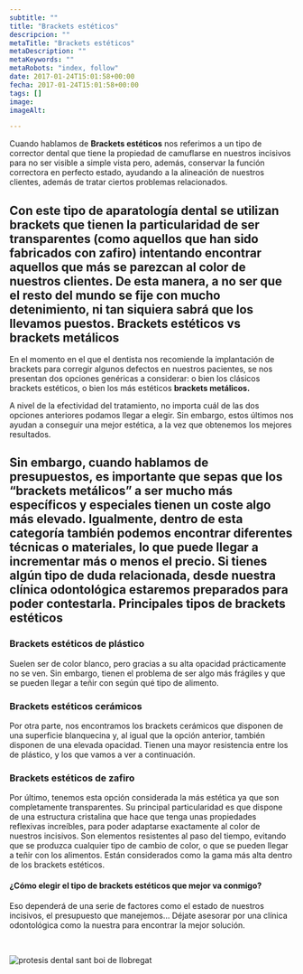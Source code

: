 ```yaml
---
subtitle: ""
title: "Brackets estéticos"
descripcion: ""
metaTitle: "Brackets estéticos"
metaDescription: ""
metaKeywords: ""
metaRobots: "index, follow"
date: 2017-01-24T15:01:58+00:00
fecha: 2017-01-24T15:01:58+00:00
tags: []
image: 
imageAlt: 

---
```



Cuando hablamos de **Brackets estéticos** nos referimos a un tipo de corrector dental que tiene la propiedad de camuflarse en nuestros incisivos para no ser visible a simple vista pero, además, conservar la función correctora en perfecto estado, ayudando a la alineación de nuestros clientes, además de tratar ciertos problemas relacionados.

Con este tipo de aparatología dental se utilizan brackets que tienen la particularidad de ser transparentes (como aquellos que han sido fabricados con zafiro) intentando encontrar aquellos que más se parezcan al color de nuestros clientes. De esta manera, a no ser que el resto del mundo se fije con mucho detenimiento, ni tan siquiera sabrá que los llevamos puestos.
**Brackets estéticos vs brackets metálicos**
--------------------------------------------


En el momento en el que el dentista nos recomiende la implantación de brackets para corregir algunos defectos en nuestros pacientes, se nos presentan dos opciones genéricas a considerar: o bien los clásicos brackets estéticos, o bien los más estéticos **brackets metálicos.**

A nivel de la efectividad del tratamiento, no importa cuál de las dos opciones anteriores podamos llegar a elegir. Sin embargo, estos últimos nos ayudan a conseguir una mejor estética, a la vez que obtenemos los mejores resultados.

Sin embargo, cuando hablamos de presupuestos, es importante que sepas que los “brackets metálicos” a ser mucho más específicos y especiales tienen un coste algo más elevado. Igualmente, dentro de esta categoría también podemos encontrar diferentes técnicas o materiales, lo que puede llegar a incrementar más o menos el precio. Si tienes algún tipo de duda relacionada, desde nuestra clínica odontológica estaremos preparados para poder contestarla.
**Principales tipos de brackets estéticos**
-------------------------------------------


### **Brackets estéticos de plástico**


Suelen ser de color blanco, pero gracias a su alta opacidad prácticamente no se ven. Sin embargo, tienen el problema de ser algo más frágiles y que se pueden llegar a teñir con según qué tipo de alimento.
### Brackets estéticos c**erámicos**


Por otra parte, nos encontramos los brackets cerámicos que disponen de una superficie blanquecina y, al igual que la opción anterior, también disponen de una elevada opacidad. Tienen una mayor resistencia entre los de plástico, y los que vamos a ver a continuación.
### Brackets estéticos d**e zafiro**


Por último, tenemos esta opción considerada la más estética ya que son completamente transparentes. Su principal particularidad es que dispone de una estructura cristalina que hace que tenga unas propiedades reflexivas increíbles, para poder adaptarse exactamente al color de nuestros incisivos. Son elementos resistentes al paso del tiempo, evitando que se produzca cualquier tipo de cambio de color, o que se pueden llegar a teñir con los alimentos. Están considerados como la gama más alta dentro de los brackets estéticos.
#### **¿Cómo elegir el tipo de brackets estéticos que mejor va conmigo?**


Eso dependerá de una serie de factores como el estado de nuestros incisivos, el presupuesto que manejemos… Déjate asesorar por una clínica odontológica como la nuestra para encontrar la mejor solución.

 

![protesis dental sant boi de llobregat](http://centredentalbaste.com/wp-content/uploads/2016/11/protesis-dental-sant-boi-llobregat.png)

 

 
